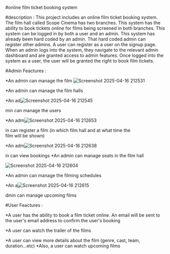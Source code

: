 #online film ticket booking system

#description :
This project includes an online film ticket booking system.
The film hall called Scope Cinema has two branches. This system has the ability to book tickets online for films being screened in both branches.
This system can be logged in by both a user and an admin.
This system has already been hard coded by an admin. That hard coded admin can register other admins.
A user can register as a user on the signup page.
When an admin logs into the system, they navigate to the relevant admin dashboard and are granted access to admin features.
Once logged into the system as a user, the user will be granted the right to book film tickets.

#Admin Feactures :

*An admin can manage the film
![Screenshot 2025-04-16 212531](https://github.com/user-attachments/assets/d8ab3504-6aa9-4fbb-82f0-8055771e7dc1)

*An admin can manage the film halls

*An ad![Screenshot 2025-04-16 212545](https://github.com/user-attachments/assets/16f2af85-69a0-4607-bd3a-5c3687eafa32)

min can manage the users

*An adm![Screenshot 2025-04-16 212653](https://github.com/user-attachments/assets/d0c8a4dc-4fd6-490d-a86c-2696d8ddf787)

in can register a film (in which film hall and at what time the film will be shown)

*An adm![Screenshot 2025-04-16 212638](https://github.com/user-attachments/assets/18fa3365-5046-44f9-9c27-fde86b11d475)

in can view bookings
*An admin can manage seats in the film hall 

 ![Screenshot 2025-04-16 212604](https://github.com/user-attachments/assets/519c74f1-17d5-4966-bfa1-18693528f54c)

*An admin can manage the filming schedules

*An a![Screenshot 2025-04-16 212615](https://github.com/user-attachments/assets/b5d64e7e-6060-4688-960c-5c934abea4b5)

dmin can manage upcoming films


#User Feactures :

*A user has the ability to book a film ticket online. An email will be sent to the user's email address to confirm the user's booking


*A user can watch the trailer of the films

*A user can view more details about the film (genre, cast, team, duration...etc)
*Also, a user can watch upcoming films
